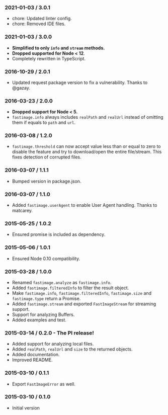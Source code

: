 ### 2021-01-03 / 3.0.1

- chore: Updated linter config.
- chore: Removed IDE files.

### 2021-01-03 / 3.0.0

- **Simplified to only `info` and `stream` methods.**
- **Dropped supported for Node < 12**.
- Completely rewritten in TypeScript.

### 2016-10-29 / 2.0.1

- Updated request package version to fix a vulnerability. Thanks to @gazay.

### 2016-03-23 / 2.0.0

- **Dropped support for Node < 5.**
- `fastimage.info` always includes `realPath` and `realUrl` instead of omitting them if equals to `path` and `url`.

### 2016-03-08 / 1.2.0

- `fastimage.threshold` can now accept value less than or equal to zero to disable the feature and try to download/open the entire file/stream. This fixes detection of corrupted files.

### 2016-03-07 / 1.1.1

- Bumped version in package.json.

### 2016-03-07 / 1.1.0

- Added `fastimage.userAgent` to enable User Agent handling. Thanks to matcarey.

### 2015-05-25 / 1.0.2

- Ensured promise is included as dependency.

### 2015-05-06 / 1.0.1

- Ensured Node 0.10 compatibility.

### 2015-03-28 / 1.0.0

- Renamed `fastimage.analyze` as `fastimage.info`.
- Added `fastimage.filteredInfo` to filter the result object.
- Make `fastimage.info`, `fastimage.filteredInfo`, `fastimage.size` and `fastimage.type` return a Promise.
- Added `fastimage.stream` and exported `FastImageStream` for streaming support.
- Support for analyzing Buffers.
- Added examples and test.

### 2015-03-14 / 0.2.0 - The PI release!

- Added support for analyzing local files.
- Added `realPath`, `realUrl` and `size` to the returned objects.
- Added documentation.
- Improved README.

### 2015-03-10 / 0.1.1

- Export `FastImageError` as well.

### 2015-03-10 / 0.1.0

- Initial version
